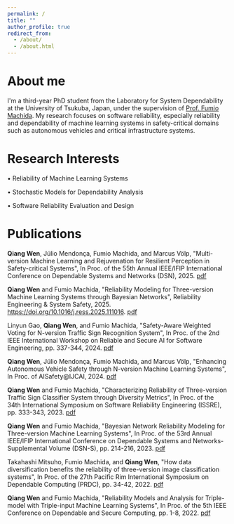 ```yaml
---
permalink: /
title: ""
author_profile: true
redirect_from: 
  - /about/
  - /about.html
---
```


About me
======
I'm a third-year PhD student from the Laboratory for System Dependability at the University of Tsukuba, Japan, under the supervision of [Prof. Fumio Machida](https://www.sd.cs.tsukuba.ac.jp/en/index.html). My research focuses on software reliability, especially reliability and dependability of machine learning systems in safety-critical domains such as autonomous vehicles and critical infrastructure systems.


Research Interests
======
• Reliability of Machine Learning Systems

• Stochastic Models for Dependability Analysis

• Software Reliability Evaluation and Design

Publications
======
**Qiang Wen**, Júlio Mendonça, Fumio Machida, and Marcus Völp, "Multi-version Machine Learning and Rejuvenation for Resilient Perception in Safety-critical Systems", In Proc. of the 55th Annual IEEE/IFIP International Conference on Dependable Systems and Networks (DSN), 2025. [pdf](https://www.sd.cs.tsukuba.ac.jp/dsn2025-wen.pdf)

**Qiang Wen** and Fumio Machida, "Reliability Modeling for Three-version Machine Learning Systems through Bayesian Networks", Reliability Engineering & System Safety, 2025. https://doi.org/10.1016/j.ress.2025.111016. [pdf](https://authors.elsevier.com/a/1kqYM3OQ%7Efl72w)

Linyun Gao, **Qiang Wen**, and Fumio Machida, "Safety-Aware Weighted Voting for N-version Traffic Sign Recognition System", In Proc. of the 2nd IEEE International Workshop on Reliable and Secure AI for Software Engineering, pp. 337-344, 2024. [pdf](https://www.sd.cs.tsukuba.ac.jp/resaise2024-gao.pdf)

**Qiang Wen**, Júlio Mendonça, Fumio Machida, and Marcus Völp, "Enhancing Autonomous Vehicle Safety through N-version Machine Learning Systems", In Proc. of AISafety@IJCAI, 2024. [pdf](https://www.sd.cs.tsukuba.ac.jp/aisafety2024-wen.pdf)

**Qiang Wen** and Fumio Machida, "Characterizing Reliability of Three-version Traffic Sign Classifier System through Diversity Metrics", In Proc. of the 34th International Symposium on Software Reliability Engineering (ISSRE), pp. 333-343, 2023. [pdf](https://www.sd.cs.tsukuba.ac.jp/issre2023-wen.pdf)

**Qiang Wen** and Fumio Machida, "Bayesian Network Reliability Modeling for Three-version Machine Learning Systems", In Proc. of the 53rd Annual IEEE/IFIP International Conference on Dependable Systems and Networks-Supplemental Volume (DSN-S), pp. 214-216, 2023. [pdf](https://ieeexplore.ieee.org/abstract/document/10206747)

Takahashi Mitsuho, Fumio Machida, and **Qiang Wen**, "How data diversification benefits the reliability of three-version image classification systems", In Proc. of the 27th Pacific Rim International Symposium on Dependable Computing (PRDC), pp. 34-42, 2022. [pdf](https://www.sd.cs.tsukuba.ac.jp/prdc2022-takahashi.pdf)

**Qiang Wen** and Fumio Machida, "Reliability Models and Analysis for Triple-model with Triple-input Machine Learning Systems", In Proc. of the 5th IEEE Conference on Dependable and Secure Computing, pp. 1-8, 2022. [pdf](https://www.sd.cs.tsukuba.ac.jp/dsc2022-wen.pdf)

